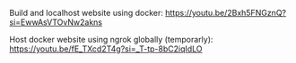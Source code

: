 Build and localhost website using docker: https://youtu.be/2Bxh5FNGznQ?si=EwwAsVTOvNw2akns

Host docker website using ngrok globally (temporarly): https://youtu.be/fE_TXcd2T4g?si=_T-tp-8bC2iqIdLO

